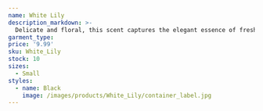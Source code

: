 ```yaml
---
name: White Lily
description_markdown: >-
  Delicate and floral, this scent captures the elegant essence of freshly bloomed lilies, adding a touch of grace to any space.
garment_type:
price: '9.99'
sku: White_Lily
stock: 10
sizes:
  - Small
styles:
  - name: Black
    image: /images/products/White_Lily/container_label.jpg
---
```

